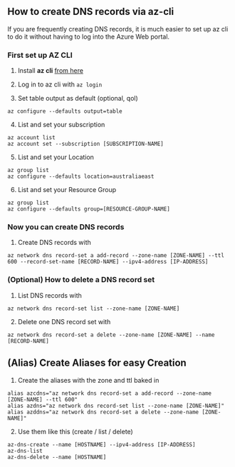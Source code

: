## How to create DNS records via az-cli
If you are frequently creating DNS records, it is much easier to set up az cli to do it without having to log into the Azure Web portal.

### First set up AZ CLI

1. Install **az cli** [from here](https://learn.microsoft.com/en-us/cli/azure/install-azure-cli)

2. Log in to az cli with
```az login```

3. Set table output as default (optional, qol)
```
az configure --defaults output=table
```
4. List and set your subscription
```
az account list
az account set --subscription [SUBSCRIPTION-NAME]
```

5. List and set your Location
```
az group list
az configure --defaults location=australiaeast
```

6. List and set your Resource Group
```
az group list
az configure --defaults group=[RESOURCE-GROUP-NAME]
```

### Now you can create DNS records

1. Create DNS records with
```
az network dns record-set a add-record --zone-name [ZONE-NAME] --ttl 600 --record-set-name [RECORD-NAME] --ipv4-address [IP-ADDRESS]
```

### (Optional) How to delete a DNS record set
1. List DNS records with
```
az network dns record-set list --zone-name [ZONE-NAME]
```

2. Delete one DNS record set with
```
az network dns record-set a delete --zone-name [ZONE-NAME] --name [RECORD-NAME]
```

## (Alias) Create Aliases for easy Creation
1. Create the aliases with the zone and ttl baked in
```
alias azcdns="az network dns record-set a add-record --zone-name [ZONE-NAME] --ttl 600"
alias azdns="az network dns record-set list --zone-name [ZONE-NAME]"
alias azddns="az network dns record-set a delete --zone-name [ZONE-NAME]"
```

2. Use them like this (create / list / delete)
```
az-dns-create --name [HOSTNAME] --ipv4-address [IP-ADDRESS]
az-dns-list
az-dns-delete --name [HOSTNAME]
```
